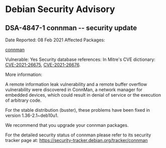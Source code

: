 
Debian Security Advisory
========================


DSA-4847-1 connman -- security update
-------------------------------------



Date Reported:
08 Feb 2021
Affected Packages:

[connman](https://packages.debian.org/src:connman)

Vulnerable:
Yes
Security database references:
In Mitre's CVE dictionary: [CVE-2021-26675](https://security-tracker.debian.org/tracker/CVE-2021-26675), [CVE-2021-26676](https://security-tracker.debian.org/tracker/CVE-2021-26676).  

More information:

A remote information leak vulnerability and a remote buffer overflow
vulnerability were discovered in ConnMan, a network manager for embedded
devices, which could result in denial of service or the execution of
arbitrary code.


For the stable distribution (buster), these problems have been fixed in
version 1.36-2.1~deb10u1.


We recommend that you upgrade your connman packages.


For the detailed security status of connman please refer to
its security tracker page at:
<https://security-tracker.debian.org/tracker/connman>





